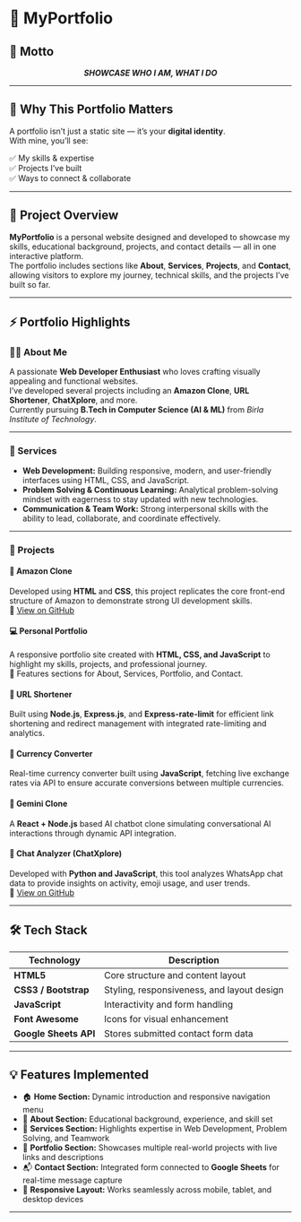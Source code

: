 # 👤 MyPortfolio

## 🎯 Motto  
<p align="center">
  <b><i>SHOWCASE WHO I AM, WHAT I DO</i></b>  
</p>

---

## 🚀 Why This Portfolio Matters  
A portfolio isn’t just a static site — it’s your **digital identity**.  
With mine, you’ll see:

✅ My skills & expertise  
✅ Projects I’ve built  
✅ Ways to connect & collaborate  

---

## 📌 Project Overview  
**MyPortfolio** is a personal website designed and developed to showcase my skills, educational background, projects, and contact details — all in one interactive platform.  
The portfolio includes sections like **About**, **Services**, **Projects**, and **Contact**, allowing visitors to explore my journey, technical skills, and the projects I’ve built so far.

---

## ⚡ Portfolio Highlights  

### 🧑‍💻 About Me  
A passionate **Web Developer Enthusiast** who loves crafting visually appealing and functional websites.  
I’ve developed several projects including an **Amazon Clone**, **URL Shortener**, **ChatXplore**, and more.  
Currently pursuing **B.Tech in Computer Science (AI & ML)** from *Birla Institute of Technology*.

---

### 🧩 Services  
- **Web Development:** Building responsive, modern, and user-friendly interfaces using HTML, CSS, and JavaScript.  
- **Problem Solving & Continuous Learning:** Analytical problem-solving mindset with eagerness to stay updated with new technologies.  
- **Communication & Team Work:** Strong interpersonal skills with the ability to lead, collaborate, and coordinate effectively.  

---

### 💼 Projects  

#### 🛒 Amazon Clone  
Developed using **HTML** and **CSS**, this project replicates the core front-end structure of Amazon to demonstrate strong UI development skills.  
🔗 [View on GitHub](https://github.com/Madhav13Dubey/Mini-Amazon-UI)

#### 💻 Personal Portfolio  
A responsive portfolio site created with **HTML, CSS, and JavaScript** to highlight my skills, projects, and professional journey.  
📂 Features sections for About, Services, Portfolio, and Contact.

#### 🔗 URL Shortener  
Built using **Node.js**, **Express.js**, and **Express-rate-limit** for efficient link shortening and redirect management with integrated rate-limiting and analytics.

#### 💱 Currency Converter  
Real-time currency converter built using **JavaScript**, fetching live exchange rates via API to ensure accurate conversions between multiple currencies.

#### 🤖 Gemini Clone  
A **React + Node.js** based AI chatbot clone simulating conversational AI interactions through dynamic API integration.

#### 💬 Chat Analyzer (ChatXplore)  
Developed with **Python and JavaScript**, this tool analyzes WhatsApp chat data to provide insights on activity, emoji usage, and user trends.  
🔗 [View on GitHub](https://github.com/Madhav13Dubey/ChatXplore)

---

## 🛠 Tech Stack  
| Technology | Description |
|-------------|--------------|
| **HTML5** | Core structure and content layout |
| **CSS3 / Bootstrap** | Styling, responsiveness, and layout design |
| **JavaScript** | Interactivity and form handling |
| **Font Awesome** | Icons for visual enhancement |
| **Google Sheets API** | Stores submitted contact form data |

---

## 💡 Features Implemented  
- 🏠 **Home Section:** Dynamic introduction and responsive navigation menu  
- 📜 **About Section:** Educational background, experience, and skill set  
- 🧰 **Services Section:** Highlights expertise in Web Development, Problem Solving, and Teamwork  
- 💼 **Portfolio Section:** Showcases multiple real-world projects with live links and descriptions  
- 📬 **Contact Section:** Integrated form connected to **Google Sheets** for real-time message capture  
- 📱 **Responsive Layout:** Works seamlessly across mobile, tablet, and desktop devices  

---

